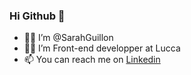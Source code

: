 ### Hi Github 👋
- 👩‍🦰 I’m @SarahGuillon
- 👩‍💻 I’m Front-end developper at Lucca
- 📫 You can reach me on [Linkedin](https://www.linkedin.com/in/sarahguillon/)

<!---
SarahGuillon/SarahGuillon is a ✨ special ✨ repository because its `README.md` (this file) appears on your GitHub profile.
You can click the Preview link to take a look at your changes.
--->
